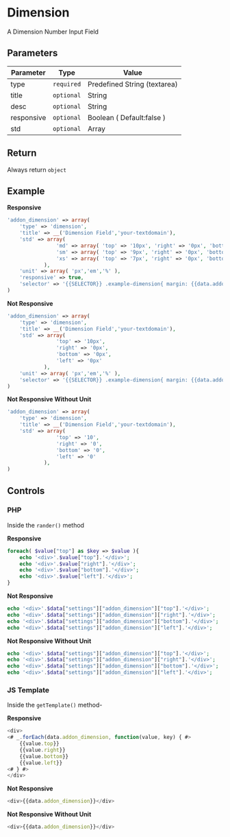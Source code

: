 # Dimension
A Dimension Number Input Field

## Parameters
Parameter | Type | Value
--- | --- | ---
type | `required` | Predefined String (textarea)
title | `optional` | String
desc | `optional` | String
responsive | `optional` | Boolean ( Default:false )
std | `optional` | Array

## Return
Always return `object`

## Example
**Responsive**
```php
'addon_dimension' => array(
	'type' => 'dimension',
	'title'	=> __('Dimension Field','your-textdomain'),
	'std' => array(
				'md' => array( 'top' => '10px', 'right' => '0px', 'bottom' => '0px', 'left' => '0px' ),
				'sm' => array( 'top' => '9px', 'right' => '0px', 'bottom' => '0px', 'left' => '0px' ),
				'xs' => array( 'top' => '7px', 'right' => '0px', 'bottom' => '0px', 'left' => '0px' ),
			),
	'unit' => array( 'px','em','%' ),
	'responsive' => true,
	'selector' => '{{SELECTOR}} .example-dimension{ margin: {{data.addon_dimension}}; }'
)
```

**Not Responsive**
```php
'addon_dimension' => array(
	'type' => 'dimension',
	'title'	=> __('Dimension Field','your-textdomain'),
	'std' => array(
                'top' => '10px', 
                'right' => '0px', 
                'bottom' => '0px', 
                'left' => '0px'
            ),
	'unit' => array( 'px','em','%' ),
	'selector' => '{{SELECTOR}} .example-dimension{ margin: {{data.addon_dimension}}; }'
)
```

**Not Responsive Without Unit**
```php
'addon_dimension' => array(
	'type' => 'dimension',
	'title'	=> __('Dimension Field','your-textdomain'),
	'std' => array( 
                'top' => '10',
                'right' => '0',
                'bottom' => '0',
                'left' => '0'
            ),
)
```


## Controls
### PHP
Inside the `rander()` method

**Responsive**
```php
foreach( $value["top"] as $key => $value ){
    echo '<div>'.$value["top"].'</div>';
    echo '<div>'.$value["right"].'</div>';
    echo '<div>'.$value["bottom"].'</div>';
    echo '<div>'.$value["left"].'</div>';
}
```

**Not Responsive**
```php
echo '<div>'.$data["settings"]["addon_dimension"]["top"].'</div>';
echo '<div>'.$data["settings"]["addon_dimension"]["right"].'</div>';
echo '<div>'.$data["settings"]["addon_dimension"]["bottom"].'</div>';
echo '<div>'.$data["settings"]["addon_dimension"]["left"].'</div>';
```

**Not Responsive Without Unit**
```php
echo '<div>'.$data["settings"]["addon_dimension"]["top"].'</div>';
echo '<div>'.$data["settings"]["addon_dimension"]["right"].'</div>';
echo '<div>'.$data["settings"]["addon_dimension"]["bottom"].'</div>';
echo '<div>'.$data["settings"]["addon_dimension"]["left"].'</div>';
```

### JS Template
Inside the `getTemplate()` method-

**Responsive**
```js
<div>
<# _.forEach(data.addon_dimension, function(value, key) { #>
    {{value.top}}
    {{value.right}}
    {{value.bottom}}
    {{value.left}}
<# } #>
</div>
```

**Not Responsive**
```js
<div>{{data.addon_dimension}}</div>
```

**Not Responsive Without Unit**
```js
<div>{{data.addon_dimension}}</div>
```
